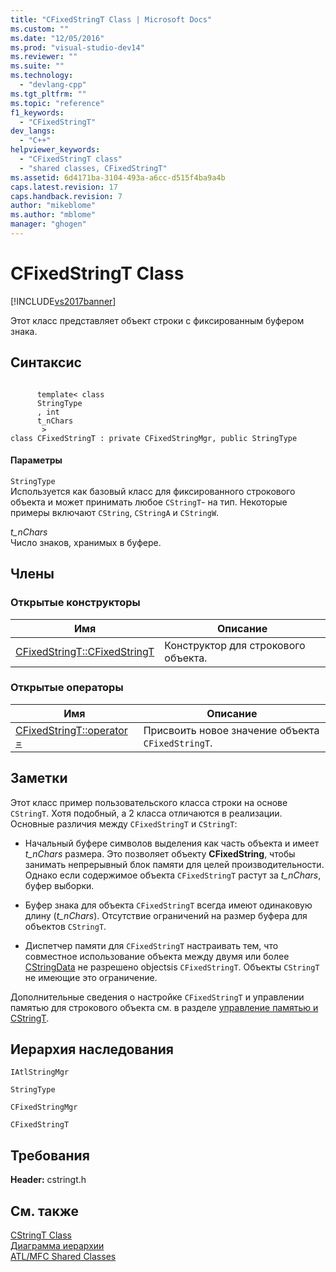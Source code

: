 ```yaml
---
title: "CFixedStringT Class | Microsoft Docs"
ms.custom: ""
ms.date: "12/05/2016"
ms.prod: "visual-studio-dev14"
ms.reviewer: ""
ms.suite: ""
ms.technology: 
  - "devlang-cpp"
ms.tgt_pltfrm: ""
ms.topic: "reference"
f1_keywords: 
  - "CFixedStringT"
dev_langs: 
  - "C++"
helpviewer_keywords: 
  - "CFixedStringT class"
  - "shared classes, CFixedStringT"
ms.assetid: 6d4171ba-3104-493a-a6cc-d515f4ba9a4b
caps.latest.revision: 17
caps.handback.revision: 7
author: "mikeblome"
ms.author: "mblome"
manager: "ghogen"
---
```

# CFixedStringT Class
[!INCLUDE[vs2017banner](../../assembler/inline/includes/vs2017banner.md)]

Этот класс представляет объект строки с фиксированным буфером знака.  
  
## Синтаксис  
  
```  
  
      template< class   
      StringType  
      , int   
      t_nChars  
       >    
class CFixedStringT : private CFixedStringMgr, public StringType  
```  
  
#### Параметры  
 `StringType`  
 Используется как базовый класс для фиксированного строкового объекта и может принимать любое `CStringT`\- на тип.  Некоторые примеры включают `CString`, `CStringA` и `CStringW`.  
  
 *t\_nChars*  
 Число знаков, хранимых в буфере.  
  
## Члены  
  
### Открытые конструкторы  
  
|Имя|Описание|  
|---------|--------------|  
|[CFixedStringT::CFixedStringT](../Topic/CFixedStringT::CFixedStringT.md)|Конструктор для строкового объекта.|  
  
### Открытые операторы  
  
|Имя|Описание|  
|---------|--------------|  
|[CFixedStringT::operator \=](../Topic/CFixedStringT::operator%20=.md)|Присвоить новое значение объекта `CFixedStringT`.|  
  
## Заметки  
 Этот класс пример пользовательского класса строки на основе `CStringT`.  Хотя подобный, а 2 класса отличаются в реализации.  Основные различия между `CFixedStringT` и `CStringT`:  
  
-   Начальный буфере символов выделения как часть объекта и имеет *t\_nChars* размера.  Это позволяет объекту **CFixedString**, чтобы занимать непрерывный блок памяти для целей производительности.  Однако если содержимое объекта `CFixedStringT` растут за *t\_nChars*, буфер выборки.  
  
-   Буфер знака для объекта `CFixedStringT` всегда имеют одинаковую длину \(*t\_nChars*\).  Отсутствие ограничений на размер буфера для объектов `CStringT`.  
  
-   Диспетчер памяти для `CFixedStringT` настраивать тем, что совместное использование объекта между двумя или более [CStringData](../../atl-mfc-shared/reference/cstringdata-class.md) не разрешено objectsis `CFixedStringT`.  Объекты `CStringT` не имеющие это ограничение.  
  
 Дополнительные сведения о настройке `CFixedStringT` и управлении памятью для строкового объекта см. в разделе [управление памятью и CStringT](../../atl-mfc-shared/memory-management-with-cstringt.md).  
  
## Иерархия наследования  
 `IAtlStringMgr`  
  
 `StringType`  
  
 `CFixedStringMgr`  
  
 `CFixedStringT`  
  
## Требования  
 **Header:** cstringt.h  
  
## См. также  
 [CStringT Class](../../atl-mfc-shared/reference/cstringt-class.md)   
 [Диаграмма иерархии](../../mfc/hierarchy-chart.md)   
 [ATL\/MFC Shared Classes](../../atl-mfc-shared/atl-mfc-shared-classes.md)